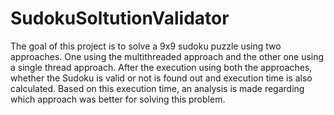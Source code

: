 # SudokuSoltutionValidator
The goal of this project is to solve a 9x9 sudoku puzzle using two approaches.
One using the multithreaded approach and the other one using a single thread approach. After the execution using both the approaches, whether the Sudoku is valid or not is found out and execution time is also calculated. Based on this execution time, an analysis is made regarding which approach was better for solving this problem.
